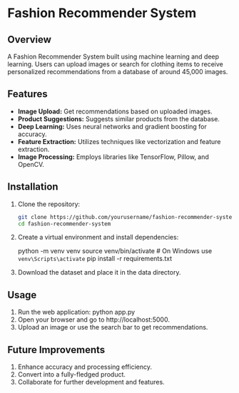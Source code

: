
# Fashion Recommender System

## Overview
A Fashion Recommender System built using machine learning and deep learning. Users can upload images or search for clothing items to receive personalized recommendations from a database of around 45,000 images.

## Features
- **Image Upload:** Get recommendations based on uploaded images.
- **Product Suggestions:** Suggests similar products from the database.
- **Deep Learning:** Uses neural networks and gradient boosting for accuracy.
- **Feature Extraction:** Utilizes techniques like vectorization and feature extraction.
- **Image Processing:** Employs libraries like TensorFlow, Pillow, and OpenCV.

## Installation
1. Clone the repository:
   ```bash
   git clone https://github.com/yourusername/fashion-recommender-system.git
   cd fashion-recommender-system
2. Create a virtual environment and install dependencies:
   
      python -m venv venv
      source venv/bin/activate  # On Windows use `venv\Scripts\activate`
      pip install -r requirements.txt
   
4. Download the dataset and place it in the data directory.
   
## Usage
1. Run the web application:
    python app.py
2. Open your browser and go to http://localhost:5000.
3. Upload an image or use the search bar to get recommendations.

## Future Improvements
1. Enhance accuracy and processing efficiency.
2. Convert into a fully-fledged product.
3. Collaborate for further development and features.
